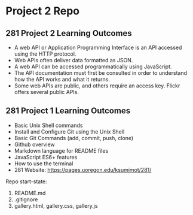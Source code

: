 # Project 2 Repo

## 281 Project 2 Learning Outcomes

- A web API or Application Programming Interface is an API accessed using the HTTP protocol.
- Web APIs often deliver data formatted as JSON.
- A web API can be accessed programmatically using JavaScript.
- The API documentation must first be consulted in order to understand how the API works and what it returns.
- Some web APIs are public, and others require an access key. Flickr offers several public APIs.

## 281 Project 1 Learning Outcomes

- Basic Unix Shell commands
- Install and Configure Git using the Unix Shell
- Basic Git Commands (add, commit, push, clone)
- Github overview
- Markdown language for README files
- JavaScript ES6+ features
- How to use the terminal
- 281 Website: https://pages.uoregon.edu/ksumimot/281/

Repo start-state:

1. README.md
2. .gitignore
3. gallery.html, gallery.css, gallery.js
